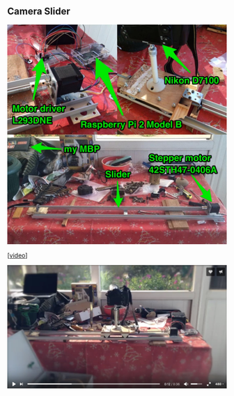 ## Camera Slider

![img2](img2.jpg)

[[video](https://vk.com/video182954756_456239030)]

![img1](img1.jpg)
